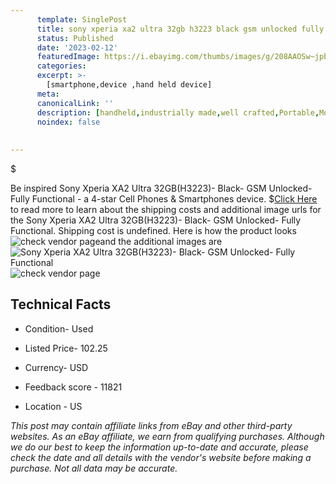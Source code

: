 ```yaml
---
      template: SinglePost
      title: sony xperia xa2 ultra 32gb h3223 black gsm unlocked fully functional
      status: Published
      date: '2023-02-12'
      featuredImage: https://i.ebayimg.com/thumbs/images/g/208AAOSw~jpbRM3I/s-l225.jpg
      categories: 
      excerpt: >-
        [smartphone,device ,hand held device]
      meta:
      canonicalLink: ''
      description: [handheld,industrially made,well crafted,Portable,Mobile,Compact,Convenient,Lightweight,Maneuverable,Man-portable,Miniature,Carriable,Hand-held,Light,Holdable,Transportable,Mobile device,Pocket-sized,On-the-go,Wireless,Cordless,Compact size,Convenient size, smartphone,device ,hand held device]
      noindex: false
      
        
---
```

$

Be inspired Sony Xperia XA2 Ultra 32GB(H3223)- Black- GSM Unlocked- Fully Functional - a 4-star Cell Phones & Smartphones device.
$[Click Here](https://www.ebay.com/itm/134215047651?hash=item1f3fd719e3%3Ag%3A208AAOSw%7EjpbRM3I&mkevt=1&mkcid=1&mkrid=711-53200-19255-0&campid=%253CePNCampaignId%253E&customid=%253CreferenceId%253E&toolid=10049) to read more to learn about the shipping costs and additional image urls for the Sony Xperia XA2 Ultra 32GB(H3223)- Black- GSM Unlocked- Fully Functional. Shipping cost is undefined. Here is how the product looks ![check vendor page](https://i.ebayimg.com/thumbs/images/g/208AAOSw~jpbRM3I/s-l225.jpg)and the additional images are![Sony Xperia XA2 Ultra 32GB(H3223)- Black- GSM Unlocked- Fully Functional](https://i.ebayimg.com/images/g/208AAOSw~jpbRM3I/s-l1200.jpg)![check vendor page](https://origin-galleryplus.ebayimg.com/ws/web/134215047651_2_0_1/225x225.jpg,https://origin-galleryplus.ebayimg.com/ws/web/134215047651_3_0_1/225x225.jpg,https://origin-galleryplus.ebayimg.com/ws/web/134215047651_4_0_1/225x225.jpg,https://origin-galleryplus.ebayimg.com/ws/web/134215047651_5_0_1/225x225.jpg,https://origin-galleryplus.ebayimg.com/ws/web/134215047651_6_0_1/225x225.jpg,https://origin-galleryplus.ebayimg.com/ws/web/134215047651_7_0_1/225x225.jpg,https://origin-galleryplus.ebayimg.com/ws/web/134215047651_8_0_1/225x225.jpg)



 ## Technical Facts 



     
      

 - Condition- Used 


      

 - Listed Price- 102.25 


      

 - Currency- USD 


      

 - Feedback score - 11821 


      

 - Location - US 


      
      

 *_This post may contain affiliate links from eBay and other third-party websites. As an eBay affiliate, we earn from qualifying purchases. Although we do our best to keep the information up-to-date and accurate, please check the date and all details with the vendor's website before making a purchase. Not all data may be accurate._*






